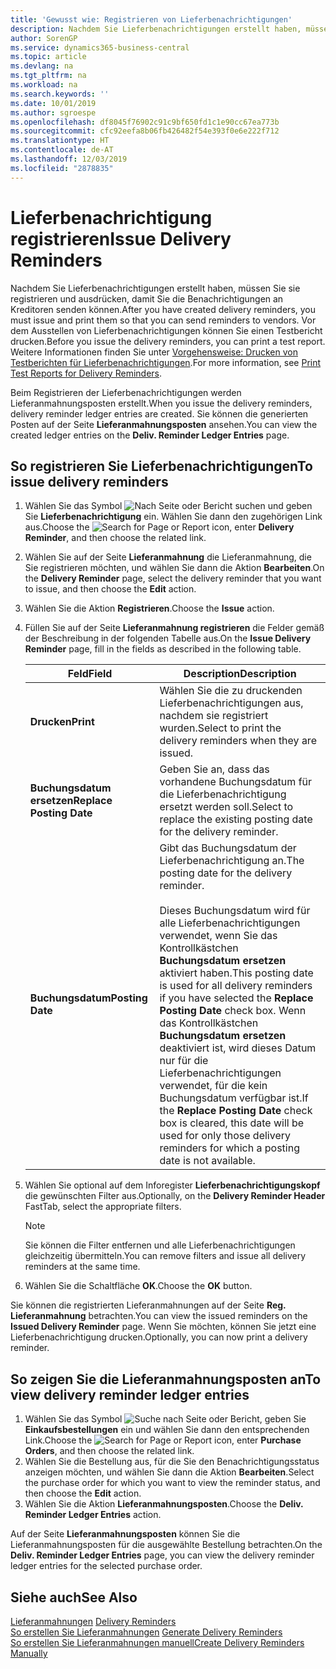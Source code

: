 ```yaml
---
title: 'Gewusst wie: Registrieren von Lieferbenachrichtigungen'
description: Nachdem Sie Lieferbenachrichtigungen erstellt haben, müssen Sie sie registrieren und ausdrücken, damit Sie die Benachrichtigungen an Kreditoren senden können. Vor der Registrierung der Lieferbenachrichtigungen können Sie einen Testbericht drucken.
author: SorenGP
ms.service: dynamics365-business-central
ms.topic: article
ms.devlang: na
ms.tgt_pltfrm: na
ms.workload: na
ms.search.keywords: ''
ms.date: 10/01/2019
ms.author: sgroespe
ms.openlocfilehash: df8045f76902c91c9bf650fd1c1e90cc67ea773b
ms.sourcegitcommit: cfc92eefa8b06fb426482f54e393f0e6e222f712
ms.translationtype: HT
ms.contentlocale: de-AT
ms.lasthandoff: 12/03/2019
ms.locfileid: "2878835"
---
```

# <a name="issue-delivery-reminders"></a><span data-ttu-id="07de1-104">Lieferbenachrichtigung registrieren</span><span class="sxs-lookup"><span data-stu-id="07de1-104">Issue Delivery Reminders</span></span>
<span data-ttu-id="07de1-105">Nachdem Sie Lieferbenachrichtigungen erstellt haben, müssen Sie sie registrieren und ausdrücken, damit Sie die Benachrichtigungen an Kreditoren senden können.</span><span class="sxs-lookup"><span data-stu-id="07de1-105">After you have created delivery reminders, you must issue and print them so that you can send reminders to vendors.</span></span> <span data-ttu-id="07de1-106">Vor dem Ausstellen von Lieferbenachrichtigungen können Sie einen Testbericht drucken.</span><span class="sxs-lookup"><span data-stu-id="07de1-106">Before you issue the delivery reminders, you can print a test report.</span></span> <span data-ttu-id="07de1-107">Weitere Informationen finden Sie unter [Vorgehensweise: Drucken von Testberichten für  Lieferbenachrichtigungen](how-to-print-test-reports-for-delivery-reminders.md).</span><span class="sxs-lookup"><span data-stu-id="07de1-107">For more information, see [Print Test Reports for Delivery Reminders](how-to-print-test-reports-for-delivery-reminders.md).</span></span>  

<span data-ttu-id="07de1-108">Beim Registrieren der Lieferbenachrichtigungen werden Lieferanmahnungsposten erstellt.</span><span class="sxs-lookup"><span data-stu-id="07de1-108">When you issue the delivery reminders, delivery reminder ledger entries are created.</span></span> <span data-ttu-id="07de1-109">Sie können die generierten Posten auf der Seite **Lieferanmahnungsposten** ansehen.</span><span class="sxs-lookup"><span data-stu-id="07de1-109">You can view the created ledger entries on the **Deliv. Reminder Ledger Entries** page.</span></span>  

## <a name="to-issue-delivery-reminders"></a><span data-ttu-id="07de1-110">So registrieren Sie Lieferbenachrichtigungen</span><span class="sxs-lookup"><span data-stu-id="07de1-110">To issue delivery reminders</span></span>  

1.  <span data-ttu-id="07de1-111">Wählen Sie das Symbol ![Nach Seite oder Bericht suchen](../../media/ui-search/search_small.png "Suche nach Seiten- oder Berichtssymbolen") und geben Sie **Lieferbenachrichtigung** ein. Wählen Sie dann den zugehörigen Link aus.</span><span class="sxs-lookup"><span data-stu-id="07de1-111">Choose the ![Search for Page or Report](../../media/ui-search/search_small.png "Search for Page or Report icon") icon, enter **Delivery Reminder**, and then choose the related link.</span></span>  
2.  <span data-ttu-id="07de1-112">Wählen Sie auf der Seite **Lieferanmahnung** die Lieferanmahnung, die Sie registrieren möchten, und wählen Sie dann die Aktion **Bearbeiten**.</span><span class="sxs-lookup"><span data-stu-id="07de1-112">On the **Delivery Reminder** page, select the delivery reminder that you want to issue, and then choose the **Edit** action.</span></span>  
3.  <span data-ttu-id="07de1-113">Wählen Sie die Aktion **Registrieren**.</span><span class="sxs-lookup"><span data-stu-id="07de1-113">Choose the **Issue** action.</span></span>  
4.  <span data-ttu-id="07de1-114">Füllen Sie auf der Seite **Lieferanmahnung registrieren** die Felder gemäß der Beschreibung in der folgenden Tabelle aus.</span><span class="sxs-lookup"><span data-stu-id="07de1-114">On the **Issue Delivery Reminder** page, fill in the fields as described in the following table.</span></span>  

    |<span data-ttu-id="07de1-115">Feld</span><span class="sxs-lookup"><span data-stu-id="07de1-115">Field</span></span>|<span data-ttu-id="07de1-116">Description</span><span class="sxs-lookup"><span data-stu-id="07de1-116">Description</span></span>|  
    |---------------------------------|---------------------------------------|  
    |<span data-ttu-id="07de1-117">**Drucken**</span><span class="sxs-lookup"><span data-stu-id="07de1-117">**Print**</span></span>|<span data-ttu-id="07de1-118">Wählen Sie die zu druckenden Lieferbenachrichtigungen aus, nachdem sie registriert wurden.</span><span class="sxs-lookup"><span data-stu-id="07de1-118">Select to print the delivery reminders when they are issued.</span></span>|  
    |<span data-ttu-id="07de1-119">**Buchungsdatum ersetzen**</span><span class="sxs-lookup"><span data-stu-id="07de1-119">**Replace Posting Date**</span></span>|<span data-ttu-id="07de1-120">Geben Sie an, dass das vorhandene Buchungsdatum für die Lieferbenachrichtigung ersetzt werden soll.</span><span class="sxs-lookup"><span data-stu-id="07de1-120">Select to replace the existing posting date for the delivery reminder.</span></span>|  
    |<span data-ttu-id="07de1-121">**Buchungsdatum**</span><span class="sxs-lookup"><span data-stu-id="07de1-121">**Posting Date**</span></span>|<span data-ttu-id="07de1-122">Gibt das Buchungsdatum der Lieferbenachrichtigung an.</span><span class="sxs-lookup"><span data-stu-id="07de1-122">The posting date for the delivery reminder.</span></span><br /><br /> <span data-ttu-id="07de1-123">Dieses Buchungsdatum wird für alle Lieferbenachrichtigungen verwendet, wenn Sie das Kontrollkästchen **Buchungsdatum ersetzen** aktiviert haben.</span><span class="sxs-lookup"><span data-stu-id="07de1-123">This posting date is used for all delivery reminders if you have selected the **Replace Posting Date** check box.</span></span> <span data-ttu-id="07de1-124">Wenn das Kontrollkästchen **Buchungsdatum ersetzen** deaktiviert ist, wird dieses Datum nur für die Lieferbenachrichtigungen verwendet, für die kein Buchungsdatum verfügbar ist.</span><span class="sxs-lookup"><span data-stu-id="07de1-124">If the **Replace Posting Date** check box is cleared, this date will be used for only those delivery reminders for which a posting date is not available.</span></span>|  

5.  <span data-ttu-id="07de1-125">Wählen Sie optional auf dem Inforegister **Lieferbenachrichtigungskopf** die gewünschten Filter aus.</span><span class="sxs-lookup"><span data-stu-id="07de1-125">Optionally, on the **Delivery Reminder Header** FastTab, select the appropriate filters.</span></span>  

    > [!NOTE]  
    >  <span data-ttu-id="07de1-126">Sie können die Filter entfernen und alle Lieferbenachrichtigungen gleichzeitig übermitteln.</span><span class="sxs-lookup"><span data-stu-id="07de1-126">You can remove filters and issue all delivery reminders at the same time.</span></span>  

6.  <span data-ttu-id="07de1-127">Wählen Sie die Schaltfläche **OK**.</span><span class="sxs-lookup"><span data-stu-id="07de1-127">Choose the **OK** button.</span></span>  

<span data-ttu-id="07de1-128">Sie können die registrierten Lieferanmahnungen auf der Seite **Reg. Lieferanmahnung** betrachten.</span><span class="sxs-lookup"><span data-stu-id="07de1-128">You can view the issued reminders on the **Issued Delivery Reminder** page.</span></span> <span data-ttu-id="07de1-129">Wenn Sie möchten, können Sie jetzt eine Lieferbenachrichtigung drucken.</span><span class="sxs-lookup"><span data-stu-id="07de1-129">Optionally, you can now print a delivery reminder.</span></span>  

## <a name="to-view-delivery-reminder-ledger-entries"></a><span data-ttu-id="07de1-130">So zeigen Sie die Lieferanmahnungsposten an</span><span class="sxs-lookup"><span data-stu-id="07de1-130">To view delivery reminder ledger entries</span></span>  

1.  <span data-ttu-id="07de1-131">Wählen Sie das Symbol ![Suche nach Seite oder Bericht](../../media/ui-search/search_small.png "Suche nach Seiten- oder Berichtssymbolen"), geben Sie **Einkaufsbestellungen** ein und wählen Sie dann den entsprechenden Link.</span><span class="sxs-lookup"><span data-stu-id="07de1-131">Choose the ![Search for Page or Report](../../media/ui-search/search_small.png "Search for Page or Report icon") icon, enter **Purchase Orders**, and then choose the related link.</span></span>  
2.  <span data-ttu-id="07de1-132">Wählen Sie die Bestellung aus, für die Sie den Benachrichtigungsstatus anzeigen möchten, und wählen Sie dann die Aktion **Bearbeiten**.</span><span class="sxs-lookup"><span data-stu-id="07de1-132">Select the purchase order for which you want to view the reminder status, and then choose the **Edit** action.</span></span>  
3.  <span data-ttu-id="07de1-133">Wählen Sie die Aktion **Lieferanmahnungsposten**.</span><span class="sxs-lookup"><span data-stu-id="07de1-133">Choose the **Deliv. Reminder Ledger Entries** action.</span></span>  

<span data-ttu-id="07de1-134">Auf der Seite **Lieferanmahnungsposten** können Sie die Lieferanmahnungsposten für die ausgewählte Bestellung betrachten.</span><span class="sxs-lookup"><span data-stu-id="07de1-134">On the **Deliv. Reminder Ledger Entries** page, you can view the delivery reminder ledger entries for the selected purchase order.</span></span>  

## <a name="see-also"></a><span data-ttu-id="07de1-135">Siehe auch</span><span class="sxs-lookup"><span data-stu-id="07de1-135">See Also</span></span>  
 <span data-ttu-id="07de1-136">[Lieferanmahnungen](delivery-reminders.md) </span><span class="sxs-lookup"><span data-stu-id="07de1-136">[Delivery Reminders](delivery-reminders.md) </span></span>  
 <span data-ttu-id="07de1-137">[So erstellen Sie Lieferanmahnungen](how-to-generate-delivery-reminders.md) </span><span class="sxs-lookup"><span data-stu-id="07de1-137">[Generate Delivery Reminders](how-to-generate-delivery-reminders.md) </span></span>  
 [<span data-ttu-id="07de1-138">So erstellen Sie Lieferanmahnungen manuell</span><span class="sxs-lookup"><span data-stu-id="07de1-138">Create Delivery Reminders Manually</span></span>](how-to-create-delivery-reminders-manually.md)
